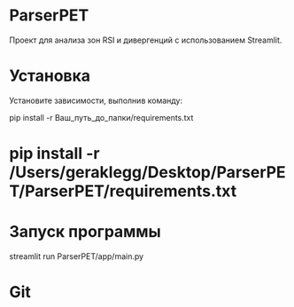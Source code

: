 # ParserPET

Проект для анализа зон RSI и дивергенций с использованием Streamlit.

# Установка

Установите зависимости, выполнив команду:

pip install -r Ваш_путь_до_папки/requirements.txt

# pip install -r /Users/geraklegg/Desktop/ParserPET/ParserPET/requirements.txt

# Запуск программы

streamlit run ParserPET/app/main.py


# Git 

<!-- 

cd /Users/geraklegg/Desktop/ParserPET/ParserPET
git add . 
git commit -m "Fixed issues and updated model" 
git push origin master 

Перейдите на Streamlit Sharing.
Найдите ваш проект в списке.
Нажмите на проект, чтобы перейти на его страницу.
Нажмите на кнопку "Deploy" или "Re-deploy" для применения последних изменений из вашего репозитория GitHub.
 -->